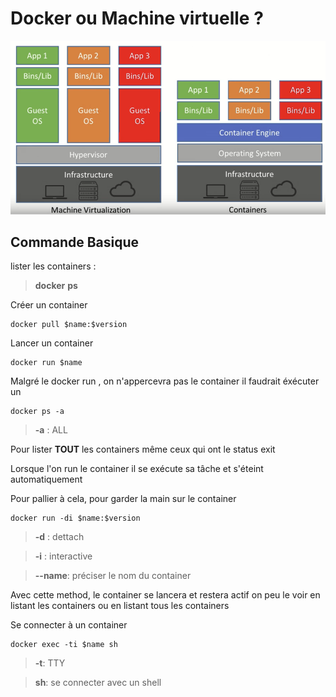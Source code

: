 
  

# Docker ou Machine virtuelle ?

  

![](dockerVS.png)

  

  

## Commande Basique

  

lister les containers :

> **docker**  **ps**

  

Créer un container

```
docker pull $name:$version 
```

Lancer un container
```
docker run $name
```

Malgré le docker run , on n'appercevra pas le container il faudrait éxécuter un
```
docker ps -a
```
>**-a** : ALL

Pour lister **TOUT** les containers même ceux qui ont le status exit

Lorsque l'on run le container il se exécute sa tâche et s'éteint automatiquement

Pour pallier à cela, pour garder la main sur le container
```
docker run -di $name:$version
```
 
>**-d** : dettach

>**-i** : interactive

>**--name**:  préciser le nom du container

Avec cette method, le container se lancera et restera actif on peu le voir en listant les containers ou en listant tous les containers


Se connecter à un container

```
docker exec -ti $name sh
```
>**-t**: TTY

>**sh**: se connecter avec un shell